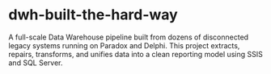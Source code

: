 # dwh-built-the-hard-way
A full-scale Data Warehouse pipeline built from dozens of disconnected legacy systems running on Paradox and Delphi. This project extracts, repairs, transforms, and unifies data into a clean reporting model using SSIS and SQL Server.
